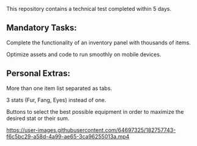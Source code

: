 This repository contains a technical test completed within 5 days.

## Mandatory Tasks:
Complete the functionality of an inventory panel with thousands of items.

Optimize assets and code to run smoothly on mobile devices.



## Personal Extras:
More than one item list separated as tabs.

3 stats (Fur, Fang, Eyes) instead of one.

Buttons to select the best possible equipment in order to maximize the desired stat or their sum.


https://user-images.githubusercontent.com/64697325/182757743-f6c5bc29-a58d-4a99-ae65-3ca96255013a.mp4
